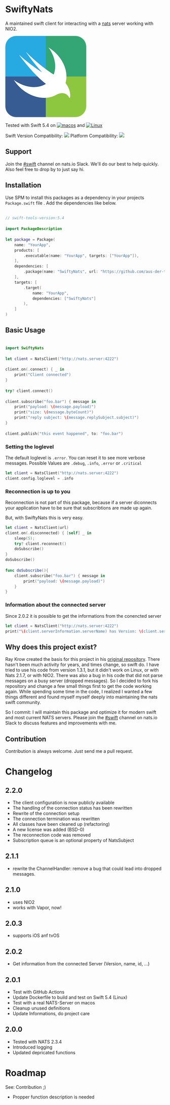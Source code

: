 # SwiftyNats
A maintained swift client for interacting with a [nats](http://nats.io) server working with NIO2.

![SwiftyNats Logo](./Resources/Logo@256.png)

Tested with Swift 5.4 on [![macos](https://github.com/aus-der-Technik/swifty-nats/actions/workflows/macos.yml/badge.svg?branch=main)](https://github.com/aus-der-Technik/swifty-nats/actions/workflows/macos.yml) and [![Linux](https://github.com/aus-der-Technik/swifty-nats/actions/workflows/linux.yml/badge.svg?branch=main)](https://github.com/aus-der-Technik/swifty-nats/actions/workflows/linux.yml)

Swift Version Compatibility: [![](https://img.shields.io/endpoint?url=https%3A%2F%2Fswiftpackageindex.com%2Fapi%2Fpackages%2Faus-der-Technik%2Fswifty-nats%2Fbadge%3Ftype%3Dswift-versions)](https://swiftpackageindex.com/aus-der-Technik/swifty-nats)
Platform Compatibility: [![](https://img.shields.io/endpoint?url=https%3A%2F%2Fswiftpackageindex.com%2Fapi%2Fpackages%2Faus-der-Technik%2Fswifty-nats%2Fbadge%3Ftype%3Dplatforms)](https://swiftpackageindex.com/aus-der-Technik/swifty-nats)

## Support
Join the [#swift](https://natsio.slack.com/archives/C02D41BU0PQ) channel on nats.io Slack. 
We'll do our best to help quickly. Also feel free to drop by to just say hi. 

## Installation
Use SPM to install this packages as a dependency in your projects `Package.swift` file .
Add the dependencies like below.

```swift

// swift-tools-version:5.4

import PackageDescription

let package = Package(
    name: "YourApp",
    products: [
        .executable(name: "YourApp", targets: ["YourApp"]),
    ],
    dependencies: [
        .package(name: "SwiftyNats", url: "https://github.com/aus-der-technik/swifty-nats.git", from: "2.2.0")
    ],
    targets: [
        .target(
            name: "YourApp",
            dependencies: ["SwiftyNats"]
        ),
    ]
)

```

## Basic Usage
```swift

import SwiftyNats

let client = NatsClient("http://nats.server:4222")

client.on(.connect) { _ in
    print("Client connected")
}

try? client.connect()

client.subscribe("foo.bar") { message in
    print("payload: \(message.payload)")
    print("size: \(message.byteCount)")
    print("reply subject: \(message.replySubject.subject)")
}

client.publish("this event happened", to: "foo.bar")

```

### Setting the loglevel

The default loglevel is `.error`. You can reset it to see more verbose messages. Possible
Values are `.debug`, `.info`, `.error` or `.critical`

```swift
let client = NatsClient("http://nats.server:4222")
client.config.loglevel = .info
```

### Reconnection is up to you

Reconnection is not part of this package, because if a server diconnects your application have to be sure that 
subscribtions are made up again. 

But, with SwiftyNats this is very easy.

```swift
let client = NatsClient(url)
client.on(.disconnected) { [self] _ in
    sleep(5);
    try? client.reconnect()
    doSubscribe()
}
doSubscribe()

func doSubscribe(){
    client.subscribe("foo.bar") { message in
        print("payload: \(message.payload)")
    }
}
```


### Information about the connected server

Since 2.0.2 it is possible to get the informations from the conencted server

```swift
let client = NatsClient("http://nats.server:4222")
print("\(client.serverInformation.serverName) has Version: \(client.serverInformation.version))");
```

## Why does this project exist? 
Ray Krow created the basis for this project in his [original repository](https://github.com/rayepps/swifty-nats). 
There hasn't been much activity for years, and times change, so swift do. I have tried to use his code from 
version 1.3.1, but it didn't work on Linux, or with Nats 2.1.7, or with NIO2. There was 
also a bug in his code that did not parse messages on a busy server (dropped messages). 
So I decided to fork his repository and change a few small things first to get the code working again. 
While spending some time in the code, I realized I wanted a few things different and found myself 
myself deeply into maintaining the nats swift community. 

So I commit: I will maintain this package and optimize it for modern swift and most current NATS servers. Please 
join the [#swift](https://natsio.slack.com/archives/C02D41BU0PQ) channel on nats.io Slack to discuss features and improvements with me. 


## Contribution
Contribution is always welcome. Just send me a pull request.


# Changelog

## 2.2.0
- The client configuration is now publicly available
- The handling of the connection status has been rewritten
- Rewrite of the connection setup
- The connection termination was rewritten
- All classes have been cleaned up (refactoring)
- A new license was added (BSD-0)
- The reconnection code was removed
- Subscription queue is an optional property of NatsSubject

## 2.1.1
- rewrite the ChannelHandler: remove a bug that could lead into dropped messages. 

## 2.1.0
- uses NIO2 
- works with Vapor, now!
 
## 2.0.3
- supports iOS anf tvOS

## 2.0.2
- Get information from the connected Server (Version, name, id, ...)

## 2.0.1 
- Test with GitHub Actions 
- Update Dockerfile to build and test on Swift 5.4 (Linux)
- Test with a real NATS-Server on macos
- Cleanup unused definitions
- Update Informations, do project care

## 2.0.0 
- Tested with NATS 2.3.4
- Introduced logging
- Updated depricated functions  

# Roadmap
See: Contribution ;) 
- Propper function description is needed


